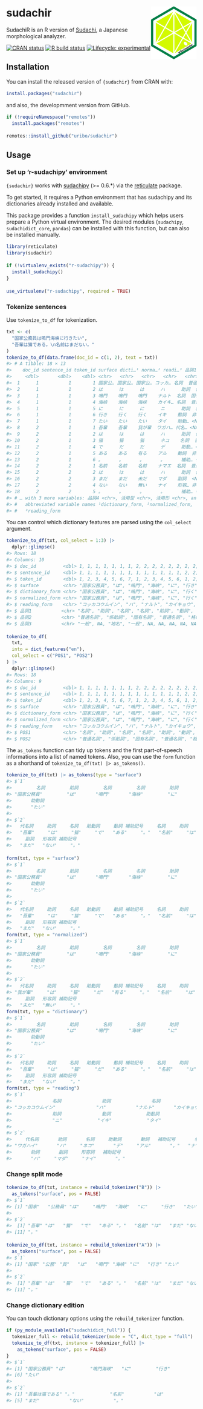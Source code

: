 
<!-- README.md is generated from README.Rmd. Please edit that file -->

# sudachir <a href='https://uribo.github.io/sudachir/'><img src='man/figures/logo.png' align="right" height="139" /></a>

SudachiR is an R version of
[Sudachi](https://github.com/WorksApplications/sudachi.rs), a Japanese
morphological analyzer.

<!-- badges: start -->

[![CRAN
status](https://www.r-pkg.org/badges/version/sudachir)](https://CRAN.R-project.org/package=sudachir)
[![R build
status](https://github.com/uribo/sudachir/workflows/R-CMD-check/badge.svg)](https://github.com/uribo/sudachir/actions)
[![Lifecycle:
experimental](https://img.shields.io/badge/lifecycle-experimental-orange.svg)](https://www.tidyverse.org/lifecycle/#experimental)
<!-- badges: end -->

## Installation

You can install the released version of `{sudachir}` from CRAN with:

``` r
install.packages("sudachir")
```

and also, the developmment version from GitHub.

``` r
if (!requireNamespace("remotes"))
  install.packages("remotes")

remotes::install_github("uribo/sudachir")
```

## Usage

### Set up ‘r-sudachipy’ environment

`{sudachir}` works with
[sudachipy](https://github.com/WorksApplications/sudachi.rs/tree/develop/python)
(\>= 0.6.\*) via the
[reticulate](https://github.com/rstudio/reticulate/) package.

To get started, it requires a Python environment that has sudachipy and
its dictionaries already installed and available.

This package provides a function `install_sudachipy` which helps users
prepare a Python virtual environment. The desired modules (`sudachipy`,
`sudachidict_core`, `pandas`) can be installed with this function, but
can also be installed manually.

``` r
library(reticulate)
library(sudachir)

if (!virtualenv_exists("r-sudachipy")) {
  install_sudachipy()
}

use_virtualenv("r-sudachipy", required = TRUE)
```

### Tokenize sentences

Use `tokenize_to_df` for tokenization.

``` r
txt <- c(
  "国家公務員は鳴門海峡に行きたい",
  "吾輩は猫である。\n名前はまだない。"
)
tokenize_to_df(data.frame(doc_id = c(1, 2), text = txt))
#> # A tibble: 18 × 13
#>    doc_id sentence_id token_id surface dicti…¹ norma…² readi…³ 品詞1 品詞2 品詞3
#>     <dbl>       <dbl>    <dbl> <chr>   <chr>   <chr>   <chr>   <chr> <chr> <chr>
#>  1      1           1        1 国家公… 国家公… 国家公… コッカ… 名詞  普通… 一般 
#>  2      1           1        2 は      は      は      ハ      助詞  係助… <NA> 
#>  3      1           1        3 鳴門    鳴門    鳴門    ナルト  名詞  固有… 地名 
#>  4      1           1        4 海峡    海峡    海峡    カイキ… 名詞  普通… 一般 
#>  5      1           1        5 に      に      に      ニ      助詞  格助… <NA> 
#>  6      1           1        6 行き    行く    行く    イキ    動詞  非自… <NA> 
#>  7      1           1        7 たい    たい    たい    タイ    助動… <NA>  <NA> 
#>  8      2           1        1 吾輩    吾輩    我が輩  ワガハ… 代名… <NA>  <NA> 
#>  9      2           1        2 は      は      は      ハ      助詞  係助… <NA> 
#> 10      2           1        3 猫      猫      猫      ネコ    名詞  普通… 一般 
#> 11      2           1        4 で      だ      だ      デ      助動… <NA>  <NA> 
#> 12      2           1        5 ある    ある    有る    アル    動詞  非自… <NA> 
#> 13      2           1        6 。      。      。      。      補助… 句点  <NA> 
#> 14      2           2        1 名前    名前    名前    ナマエ  名詞  普通… 一般 
#> 15      2           2        2 は      は      は      ハ      助詞  係助… <NA> 
#> 16      2           2        3 まだ    まだ    未だ    マダ    副詞  <NA>  <NA> 
#> 17      2           2        4 ない    ない    無い    ナイ    形容… 非自… <NA> 
#> 18      2           2        5 。      。      。      。      補助… 句点  <NA> 
#> # … with 3 more variables: 品詞4 <chr>, 活用型 <chr>, 活用形 <chr>, and
#> #   abbreviated variable names ¹​dictionary_form, ²​normalized_form,
#> #   ³​reading_form
```

You can control which dictionary features are parsed using the
`col_select` argument.

``` r
tokenize_to_df(txt, col_select = 1:3) |>
  dplyr::glimpse()
#> Rows: 18
#> Columns: 10
#> $ doc_id          <dbl> 1, 1, 1, 1, 1, 1, 1, 2, 2, 2, 2, 2, 2, 2, 2, 2, 2, 2
#> $ sentence_id     <dbl> 1, 1, 1, 1, 1, 1, 1, 1, 1, 1, 1, 1, 1, 2, 2, 2, 2, 2
#> $ token_id        <dbl> 1, 2, 3, 4, 5, 6, 7, 1, 2, 3, 4, 5, 6, 1, 2, 3, 4, 5
#> $ surface         <chr> "国家公務員", "は", "鳴門", "海峡", "に", "行き", "た…
#> $ dictionary_form <chr> "国家公務員", "は", "鳴門", "海峡", "に", "行く", "た…
#> $ normalized_form <chr> "国家公務員", "は", "鳴門", "海峡", "に", "行く", "た…
#> $ reading_form    <chr> "コッカコウムイン", "ハ", "ナルト", "カイキョウ", "ニ"…
#> $ 品詞1           <chr> "名詞", "助詞", "名詞", "名詞", "助詞", "動詞", "助動…
#> $ 品詞2           <chr> "普通名詞", "係助詞", "固有名詞", "普通名詞", "格助詞"…
#> $ 品詞3           <chr> "一般", NA, "地名", "一般", NA, NA, NA, NA, NA, "一般"…

tokenize_to_df(
  txt, 
  into = dict_features("en"),
  col_select = c("POS1", "POS2")
) |>
  dplyr::glimpse()
#> Rows: 18
#> Columns: 9
#> $ doc_id          <dbl> 1, 1, 1, 1, 1, 1, 1, 2, 2, 2, 2, 2, 2, 2, 2, 2, 2, 2
#> $ sentence_id     <dbl> 1, 1, 1, 1, 1, 1, 1, 1, 1, 1, 1, 1, 1, 2, 2, 2, 2, 2
#> $ token_id        <dbl> 1, 2, 3, 4, 5, 6, 7, 1, 2, 3, 4, 5, 6, 1, 2, 3, 4, 5
#> $ surface         <chr> "国家公務員", "は", "鳴門", "海峡", "に", "行き", "た…
#> $ dictionary_form <chr> "国家公務員", "は", "鳴門", "海峡", "に", "行く", "た…
#> $ normalized_form <chr> "国家公務員", "は", "鳴門", "海峡", "に", "行く", "た…
#> $ reading_form    <chr> "コッカコウムイン", "ハ", "ナルト", "カイキョウ", "ニ"…
#> $ POS1            <chr> "名詞", "助詞", "名詞", "名詞", "助詞", "動詞", "助動…
#> $ POS2            <chr> "普通名詞", "係助詞", "固有名詞", "普通名詞", "格助詞"…
```

The `as_tokens` function can tidy up tokens and the first part-of-speech
informations into a list of named tokens. Also, you can use the `form`
function as a shorthand of `tokenize_to_df(txt) |> as_tokens()`.

``` r
tokenize_to_df(txt) |> as_tokens(type = "surface")
#> $`1`
#>         名詞         助詞         名詞         名詞         助詞         動詞 
#> "国家公務員"         "は"       "鳴門"       "海峡"         "に"       "行き" 
#>       助動詞 
#>       "たい" 
#> 
#> $`2`
#>   代名詞     助詞     名詞   助動詞     動詞 補助記号     名詞     助詞 
#>   "吾輩"     "は"     "猫"     "で"   "ある"     "。"   "名前"     "は" 
#>     副詞   形容詞 補助記号 
#>   "まだ"   "ない"     "。"

form(txt, type = "surface")
#> $`1`
#>         名詞         助詞         名詞         名詞         助詞         動詞 
#> "国家公務員"         "は"       "鳴門"       "海峡"         "に"       "行き" 
#>       助動詞 
#>       "たい" 
#> 
#> $`2`
#>   代名詞     助詞     名詞   助動詞     動詞 補助記号     名詞     助詞 
#>   "吾輩"     "は"     "猫"     "で"   "ある"     "。"   "名前"     "は" 
#>     副詞   形容詞 補助記号 
#>   "まだ"   "ない"     "。"
form(txt, type = "normalized")
#> $`1`
#>         名詞         助詞         名詞         名詞         助詞         動詞 
#> "国家公務員"         "は"       "鳴門"       "海峡"         "に"       "行く" 
#>       助動詞 
#>       "たい" 
#> 
#> $`2`
#>   代名詞     助詞     名詞   助動詞     動詞 補助記号     名詞     助詞 
#> "我が輩"     "は"     "猫"     "だ"   "有る"     "。"   "名前"     "は" 
#>     副詞   形容詞 補助記号 
#>   "未だ"   "無い"     "。"
form(txt, type = "dictionary")
#> $`1`
#>         名詞         助詞         名詞         名詞         助詞         動詞 
#> "国家公務員"         "は"       "鳴門"       "海峡"         "に"       "行く" 
#>       助動詞 
#>       "たい" 
#> 
#> $`2`
#>   代名詞     助詞     名詞   助動詞     動詞 補助記号     名詞     助詞 
#>   "吾輩"     "は"     "猫"     "だ"   "ある"     "。"   "名前"     "は" 
#>     副詞   形容詞 補助記号 
#>   "まだ"   "ない"     "。"
form(txt, type = "reading")
#> $`1`
#>               名詞               助詞               名詞               名詞 
#> "コッカコウムイン"               "ハ"           "ナルト"       "カイキョウ" 
#>               助詞               動詞             助動詞 
#>               "ニ"             "イキ"             "タイ" 
#> 
#> $`2`
#>     代名詞       助詞       名詞     助動詞       動詞   補助記号       名詞 
#> "ワガハイ"       "ハ"     "ネコ"       "デ"     "アル"       "。"   "ナマエ" 
#>       助詞       副詞     形容詞   補助記号 
#>       "ハ"     "マダ"     "ナイ"       "。"
```

### Change split mode

``` r
tokenize_to_df(txt, instance = rebuild_tokenizer("B")) |>
  as_tokens("surface", pos = FALSE)
#> $`1`
#> [1] "国家"   "公務員" "は"     "鳴門"   "海峡"   "に"     "行き"   "たい"  
#> 
#> $`2`
#>  [1] "吾輩" "は"   "猫"   "で"   "ある" "。"   "名前" "は"   "まだ" "ない"
#> [11] "。"

tokenize_to_df(txt, instance = rebuild_tokenizer("A")) |>
  as_tokens("surface", pos = FALSE)
#> $`1`
#> [1] "国家" "公務" "員"   "は"   "鳴門" "海峡" "に"   "行き" "たい"
#> 
#> $`2`
#>  [1] "吾輩" "は"   "猫"   "で"   "ある" "。"   "名前" "は"   "まだ" "ない"
#> [11] "。"
```

### Change dictionary edition

You can touch dictionary options using the `rebuild_tokenizer` function.

``` r
if (py_module_available("sudachidict_full")) {
  tokenizer_full <- rebuild_tokenizer(mode = "C", dict_type = "full")
  tokenize_to_df(txt, instance = tokenizer_full) |>
    as_tokens("surface", pos = FALSE)
}
#> $`1`
#> [1] "国家公務員" "は"         "鳴門海峡"   "に"         "行き"      
#> [6] "たい"      
#> 
#> $`2`
#> [1] "吾輩は猫である" "。"             "名前"           "は"            
#> [5] "まだ"           "ない"           "。"
```
